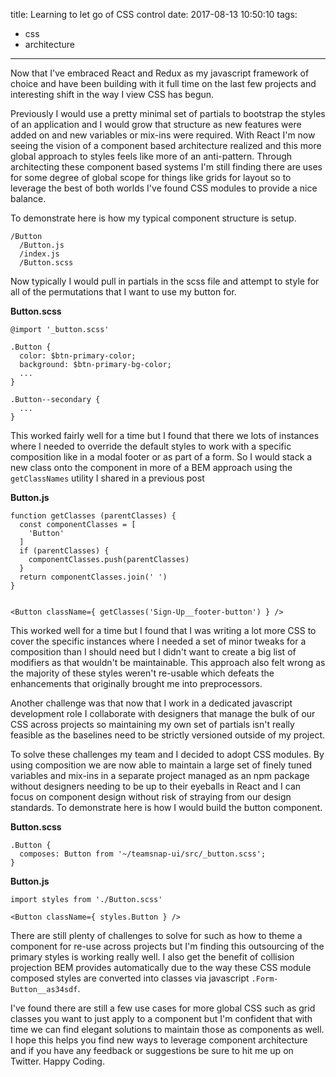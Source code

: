title: Learning to let go of CSS control
date: 2017-08-13 10:50:10
tags: 
  - css
  - architecture
---

Now that I've embraced React and Redux as my javascript framework of choice and have been building with it full time on the last few projects and interesting shift in the way I view CSS has begun.

Previously I would use a pretty minimal set of partials to bootstrap the styles of an application and I would grow that structure as new features were added on and new variables or mix-ins were required. With React I'm now seeing the vision of a component based architecture realized and this more global approach to styles feels like more of an anti-pattern. Through architecting these component based systems I'm still finding there are uses for some degree of global scope for things like grids for layout so to leverage the best of both worlds I've found CSS modules to provide a nice balance.

To demonstrate here is how my typical component structure is setup.

```
/Button
  /Button.js
  /index.js
  /Button.scss
```

Now typically I would pull in partials in the scss file and attempt to style for all of the permutations that I want to use my button for.

**Button.scss**
```
@import '_button.scss'

.Button {
  color: $btn-primary-color;
  background: $btn-primary-bg-color;
  ...
}

.Button--secondary {
  ...
} 
```

This worked fairly well for a time but I found that there we lots of instances where I needed to override the default styles to work with a specific composition like in a modal footer or as part of a form. So I would stack a new class onto the component in more of a BEM approach using the `getClassNames` utility I shared in a previous post

**Button.js**
```
function getClasses (parentClasses) {
  const componentClasses = [
    'Button'
  ]
  if (parentClasses) {
    componentClasses.push(parentClasses)
  }
  return componentClasses.join(' ')
}


<Button className={ getClasses('Sign-Up__footer-button') } />
```

This worked well for a time but I found that I was writing a lot more CSS to cover the specific instances where I needed a set of minor tweaks for a composition than I should need but I didn't want to create a big list of modifiers as that wouldn't be maintainable. This approach also felt wrong as the majority of these styles weren't re-usable which defeats the enhancements that originally brought me into preprocessors.

Another challenge was that now that I work in a dedicated javascript development role I collaborate with designers that manage the bulk of our CSS across projects so maintaining my own set of partials isn't really feasible as the baselines need to be strictly versioned outside of my project.

To solve these challenges my team and I decided to adopt CSS modules. By using composition we are now able to maintain a large set of finely tuned variables and mix-ins in a separate project managed as an npm package without designers needing to be up to their eyeballs in React and I can focus on component design without risk of straying from our design standards. To demonstrate here is how I would build the button component. 

**Button.scss**
```
.Button {
  composes: Button from '~/teamsnap-ui/src/_button.scss';
}
```

**Button.js**
```
import styles from './Button.scss'

<Button className={ styles.Button } />

```

There are still plenty of challenges to solve for such as how to theme a component for re-use across projects but I'm finding this outsourcing of the primary styles is working really well. I also get the benefit of collision projection BEM provides automatically due to the way these CSS module composed styles are converted into classes via javascript `.Form-Button__as34sdf`. 

I've found there are still a few use cases for more global CSS such as grid classes you want to just apply to a component but I'm confident that with time we can find elegant solutions to maintain those as components as well. I hope this helps you find new ways to leverage component architecture and if you have any feedback or suggestions be sure to hit me up on Twitter. Happy Coding.

